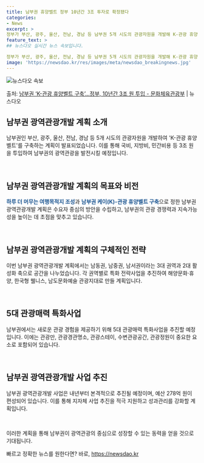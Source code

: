```yaml
---
title: 남부권 휴양벨트 정부 10년간 3조 투자로 확정됐다
categories:
- News
excerpt: >
정부가 부산, 광주, 울산, 전남, 경남 등 남부권 5개 시도의 관광자원을 개발해 K-관광 휴양 벨트를 구축…
feature_text: >
## 뉴스다오 실시간 뉴스 속보입니다.

정부가 부산, 광주, 울산, 전남, 경남 등 남부권 5개 시도의 관광자원을 개발해 K-관광 휴양 벨트를 구축…
image: 'https://newsdao.kr/res/images/meta/newsdao_breakingnews.jpg'
---
```


![뉴스다오 속보](https://newsdao.kr/res/images/meta/newsdao_breakingnews.jpg)

<p>출처: <a href="https://newsdao.kr/2869" rel="dofollow">남부권 ‘K-관광 휴양벨트 구축’…정부, 10년간 3조 원 투입 - 문화체육관광부</a> | 뉴스다오</p>

<h2 data-ke-size="size26">남부권 광역관광개발 계획 소개</h2>
남부권인 부산, 광주, 울산, 전남, 경남 등 5개 시도의 관광자원을 개발하여 'K-관광 휴양 벨트'를 구축하는 계획이 발표되었습니다. 이를 통해 국비, 지방비, 민간비용 등 3조 원을 투입하여 남부권의 광역관광을 발전시킬 예정입니다.

<p data-ke-size="size16">&nbsp;</p>

<h2 data-ke-size="size24">남부권 광역관광개발 계획의 목표와 비전</h2>
<b><span style="color: #1a5490;">하루 더 머무는 여행목적지 조성</span></b>과 <b><span style="color: #1a5490;">남부권 케이(K)-관광 휴양벨트 구축</span></b>으로 정한 남부권 광역관광개발 계획은 수요자 중심의 방안을 수립하고, 남부권의 관광 경쟁력과 지속가능성을 높이는 데 초점을 맞추고 있습니다.

<p data-ke-size="size16">&nbsp;</p>

<h2 data-ke-size="size24">남부권 광역관광개발 계획의 구체적인 전략</h2>
이번 남부권 광역관광개발 계획에서는 남동권, 남중권, 남서권이라는 3대 권역과 2대 활성화 축으로 공간을 나누었습니다. 각 권역별로 특화 전략사업을 추진하여 해양문화·휴양, 한국형 웰니스, 남도문화예술 관광지대로 만들 계획입니다.

<p data-ke-size="size16">&nbsp;</p>

<h2 data-ke-size="size24">5대 관광매력 특화사업</h2>
남부권에서는 새로운 관광 경험을 제공하기 위해 5대 관광매력 특화사업을 추진할 예정입니다. 이에는 관광만, 관광경관명소, 관광스테이, 수변관광공간, 관광정원이 중요한 요소로 포함되어 있습니다.

<p data-ke-size="size16">&nbsp;</p>

<h2 data-ke-size="size24">남부권 광역관광개발 사업 추진</h2>
남부권 광역관광개발 사업은 내년부터 본격적으로 추진될 예정이며, 예산 278억 원이 편성되어 있습니다. 이를 통해 지자체 사업 추진을 적극 지원하고 성과관리를 강화할 계획입니다.

<p data-ke-size="size16">&nbsp;</p>

이러한 계획을 통해 남부권이 광역관광의 중심으로 성장할 수 있는 동력을 얻을 것으로 기대됩니다. 

빠르고 정확한 뉴스를 원한다면? 바로, <a href="https://newsdao.kr" rel="dofollow">https://newsdao.kr</a>


    
